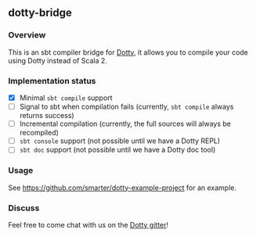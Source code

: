 ## dotty-bridge

### Overview

This is an sbt compiler bridge for [Dotty](https://github.com/lampepfl/dotty),
it allows you to compile your code using Dotty instead of Scala 2.

### Implementation status

- [X] Minimal `sbt compile` support
- [ ] Signal to sbt when compilation fails (currently, `sbt compile` always
  returns success)
- [ ] Incremental compilation (currently, the full sources will always be recompiled)
- [ ] `sbt console` support (not possible until we have a Dotty REPL)
- [ ] `sbt doc` support (not possible until we have a Dotty doc tool)

### Usage

See https://github.com/smarter/dotty-example-project for an example.

### Discuss

Feel free to come chat with us on the
[Dotty gitter](http://gitter.im/lampepfl/dotty)!
